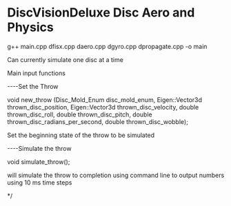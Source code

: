 # DiscVisionDeluxe Disc Aero and Physics

g++ main.cpp dfisx.cpp daero.cpp dgyro.cpp dpropagate.cpp -o main



Can currently simulate one disc at a time


Main input functions 


----Set the Throw


void new_throw 
  (Disc_Mold_Enum disc_mold_enum,
   Eigen::Vector3d thrown_disc_position,
   Eigen::Vector3d thrown_disc_velocity, 
   double thrown_disc_roll, 
   double thrown_disc_pitch, 
   double thrown_disc_radians_per_second, 
   double thrown_disc_wobble);






Set the beginning state of the throw to be simulated


----Simulate the throw


void simulate_throw();


will simulate the throw to completion using command line to output numbers using 10 ms time steps

*/
